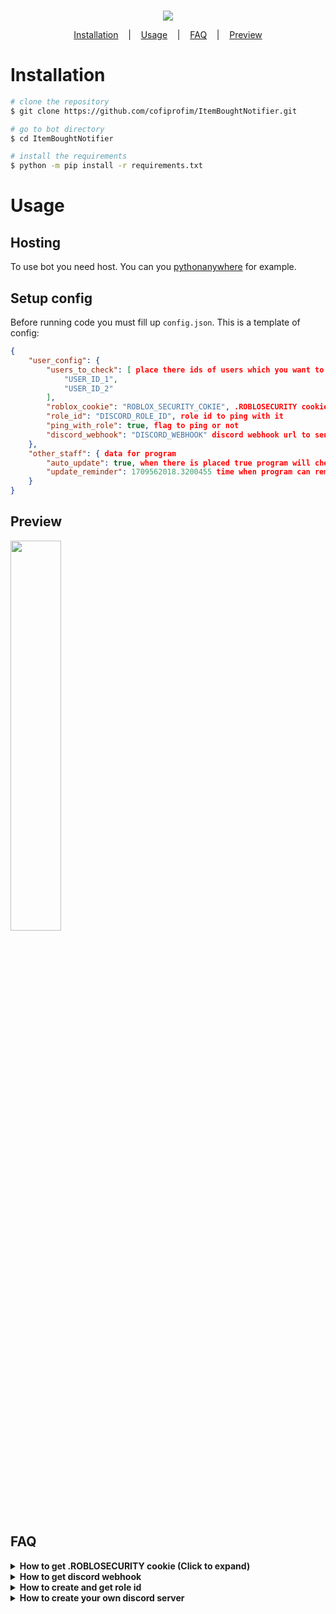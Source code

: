 <p align=center>
  <br>
  <a href="https://github.com/cofiprofim/ItemBoughtNotifier/tree/main" target="_blank"><img src="https://github.com/cofiprofim/ItemBoughtNotifier/assets/121694687/32c122de-3c84-46a0-95e6-70e707d1a24f"/></a>
</p>

<p align="center">
  <a href="#installation">Installation</a>
  &nbsp;&nbsp;&nbsp;|&nbsp;&nbsp;&nbsp;
  <a href="#usage">Usage</a>
  &nbsp;&nbsp;&nbsp;|&nbsp;&nbsp;&nbsp;
  <a href="#faq">FAQ</a>
  &nbsp;&nbsp;&nbsp;|&nbsp;&nbsp;&nbsp;
  <a href="#preview">Preview</a>
</p>

# Installation

```bash
# clone the repository
$ git clone https://github.com/cofiprofim/ItemBoughtNotifier.git

# go to bot directory
$ cd ItemBoughtNotifier

# install the requirements
$ python -m pip install -r requirements.txt
```

# Usage

## Hosting
To use bot you need host. You can you [pythonanywhere](https://www.pythonanywhere.com/login/) for example.

## Setup config
Before running code you must fill up `config.json`.
This is a template of config:
```json
{
    "user_config": {
        "users_to_check": [ place there ids of users which you want to watch (!WARNING! 1 id = 20 seconds delay)
            "USER_ID_1", 
            "USER_ID_2"
        ],
        "roblox_cookie": "ROBLOX_SECURITY_COKIE", .ROBLOSECURITY cookie
        "role_id": "DISCORD_ROLE_ID", role id to ping with it
        "ping_with_role": true, flag to ping or not
        "discord_webhook": "DISCORD_WEBHOOK" discord webhook url to send embeds
    },
    "other_staff": { data for program
        "auto_update": true, when there is placed true program will check for updates
        "update_reminder": 1709562018.3200455 time when program can remind you for update
    }
}
```

## Preview

<img width="40%" height="40%" src="https://github.com/cofiprofim/ItemBoughtNotifier/assets/121694687/8946e121-747d-48d2-9731-6754306cae12"/>

## FAQ

<details>
<summary><strong>How to get .ROBLOSECURITY cookie (Click to expand) </strong></summary>

#### Go to [roblox web](https://www.roblox.com/home) and register if you didn't yet.
#### After you done with it open developer tools by pressing `Ctrl + Shift + I` or `F12`.
#### And press `Application` on the top.

![image](https://github.com/cofiprofim/ItemBoughtNotifier/assets/121694687/c74151cf-5ce4-4a1d-a23b-60c9bfe6d721)

#### Expand `Cookies` section and click on `https://www.roblox.com`

![image](https://github.com/cofiprofim/ItemBoughtNotifier/assets/121694687/9971f1e4-9ef8-4da6-aec5-2622dc291dba)

##### Doubleclick on .ROBLOSECURITY value and copy value from it

![image](https://github.com/cofiprofim/ItemBoughtNotifier/assets/121694687/5755fc32-397b-4272-8a21-4c7695a63009)

##### That what you copied is .ROBLOSECURITY cookie
</details>

<details>
<summary><strong>How to get discord webhook </strong></summary>



#### Click on settings of this channel

![image](https://github.com/cofiprofim/ItemBoughtNotifier/assets/121694687/8f12820b-439f-4822-a409-ca640ac91ce0)

#### After click on `Integrations`

![image](https://github.com/cofiprofim/ItemBoughtNotifier/assets/121694687/1853c72c-042e-4cd4-a3db-2668bb97cde3)

#### Click on `Webhooks` and after on `Copy Webhook URL`

![image](https://github.com/cofiprofim/ItemBoughtNotifier/assets/121694687/130a1086-c1df-47c2-a1f9-c8218b7d0cfe)
![image](https://github.com/cofiprofim/ItemBoughtNotifier/assets/121694687/0813bb4f-d429-46ae-a194-3aed8cc888e1)

#### And that you just copied is webhook url

</details>

<details>
<summary><strong>How to create and get role id </strong></summary>

#### First create your own serve if you haven't yet.
#### After when you done with it click on `settings` button

![image](https://github.com/cofiprofim/ItemBoughtNotifier/assets/121694687/6e30beae-6a3f-4ed1-a3a5-60988e3750a1)

#### Click on ``

</details>

<details>
<summary><strong>How to create your own discord server </strong></summary>

#### On the bottom left click on `+` button

![image](https://github.com/cofiprofim/ItemBoughtNotifier/assets/121694687/0fb79498-ca72-46f6-a3d0-484bb993ce77)

#### Click on `Create My Own`

![image](https://github.com/cofiprofim/ItemBoughtNotifier/assets/121694687/7724fafe-6915-493c-bb56-c293f0fdc9e4)

#### And on `For me and my friends`

![image](https://github.com/cofiprofim/ItemBoughtNotifier/assets/121694687/8172d44b-3551-47b2-9a0f-5282e12dcbdd)

#### Click on `Create` button

![image](https://github.com/cofiprofim/ItemBoughtNotifier/assets/121694687/8d42dd65-7d6b-4a3b-9d67-213188617934)

#### And now you have your own server!

</details>
